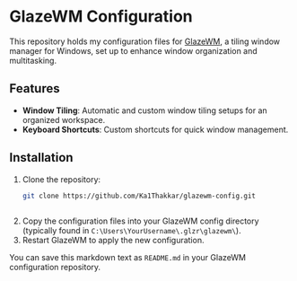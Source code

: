 # GlazeWM Configuration

This repository holds my configuration files for [GlazeWM](https://glazewm.org/), a tiling window manager for Windows, set up to enhance window organization and multitasking.

## Features

- **Window Tiling**: Automatic and custom window tiling setups for an organized workspace.
- **Keyboard Shortcuts**: Custom shortcuts for quick window management.

## Installation

1. Clone the repository:
   ```bash
   git clone https://github.com/Ka1Thakkar/glazewm-config.git
  
2. Copy the configuration files into your GlazeWM config directory (typically found in ```C:\Users\YourUsername\.glzr\glazewm\```).
3. Restart GlazeWM to apply the new configuration.


You can save this markdown text as `README.md` in your GlazeWM configuration repository.
